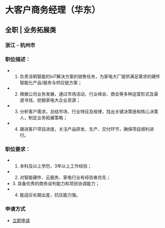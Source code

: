 
# 大客户商务经理（华东）
## 全职  |  业务拓展类
### 浙江 - 杭州市

### 职位描述：
- 1. 负责涂鸦智能的IoT解决方案的销售任务，为家电大厂提供满足需求的硬件智能化产品/服务与供应链方案；
- 2. 根据公司业务发展，通过市场活动、行业峰会、商会等多种运营形式及渠道寻找、挖掘家电大企业资源；
- 3. 分析客户需求，总结市场、行业特征及规律，找出关键决策链和核心决策人，制定业务拓展策略；
- 4. 跟进客户项目进度，关注产品研发、生产、交付环节，确保项目顺利进行。

### 职位要求：
- 1. 本科及以上学历，3年以上工作经验；
- 2. 对智能硬件、云服务、家电行业有经验者优先；
- 3.&nbsp;具备优秀的商务谈判能力和项目协调能力；
- 4. 能适应长期出差，抗压能力强。
### 申请方式
- <a href="mailto:hr@tuya.com" title=yourName-大客户商务经理（华东）>立即申请</a>
